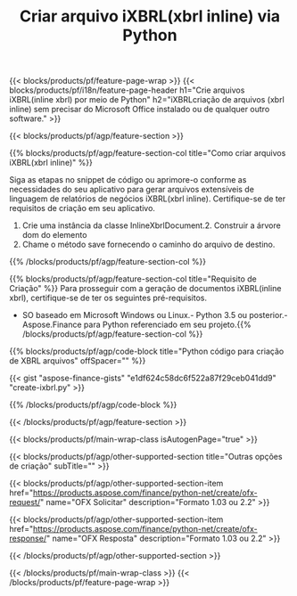 ﻿---
title: Criar arquivo iXBRL(xbrl inline) via Python
description: Código de exemplo para criação de arquivo iXBRL(xbrl inline). Use API código de exemplo para geração de arquivos iXBRL(inline xbrl) em lote dentro de aplicativos baseados em Python. 
url: /pt/python-net/create/ixbrl/
family: finance
platformtag: python
feature: create
informat: iXBRL
outformat: 
otherformats: 
---
{{< blocks/products/pf/feature-page-wrap >}}
{{< blocks/products/pf/i18n/feature-page-header h1="Crie arquivos iXBRL(inline xbrl) por meio de Python" h2="iXBRLcriação de arquivos (xbrl inline) sem precisar do Microsoft Office instalado ou de qualquer outro software." >}}

{{< blocks/products/pf/agp/feature-section >}}

{{% blocks/products/pf/agp/feature-section-col title="Como criar arquivos iXBRL(xbrl inline)" %}}

Siga as etapas no snippet de código ou aprimore-o conforme as necessidades do seu aplicativo para gerar arquivos extensíveis de linguagem de relatórios de negócios iXBRL(xbrl inline). Certifique-se de ter requisitos de criação em seu aplicativo.

1. Crie uma instância da classe InlineXbrlDocument.2. Construir a árvore dom do elemento
3. Chame o método save fornecendo o caminho do arquivo de destino.

{{% /blocks/products/pf/agp/feature-section-col %}}

{{% blocks/products/pf/agp/feature-section-col title="Requisito de Criação" %}}
Para prosseguir com a geração de documentos iXBRL(inline xbrl), certifique-se de ter os seguintes pré-requisitos. 
- SO baseado em Microsoft Windows ou Linux.- Python 3.5 ou posterior.- Aspose.Finance para Python referenciado em seu projeto.{{% /blocks/products/pf/agp/feature-section-col %}}

{{% blocks/products/pf/agp/code-block title="Python código para criação de XBRL arquivos" offSpacer="" %}}

{{< gist "aspose-finance-gists" "e1df624c58dc6f522a87f29ceb041dd9" "create-ixbrl.py" >}}

{{% /blocks/products/pf/agp/code-block %}}

{{< /blocks/products/pf/agp/feature-section >}}

{{< blocks/products/pf/main-wrap-class isAutogenPage="true" >}}

{{< blocks/products/pf/agp/other-supported-section title="Outras opções de criação" subTitle="" >}}

{{< blocks/products/pf/agp/other-supported-section-item href="https://products.aspose.com/finance/python-net/create/ofx-request/" name="OFX Solicitar" description="Formato 1.03 ou 2.2" >}}

{{< blocks/products/pf/agp/other-supported-section-item href="https://products.aspose.com/finance/python-net/create/ofx-response/" name="OFX Resposta" description="Formato 1.03 ou 2.2" >}}

{{< /blocks/products/pf/agp/other-supported-section >}}

{{< /blocks/products/pf/main-wrap-class >}}
{{< /blocks/products/pf/feature-page-wrap >}}